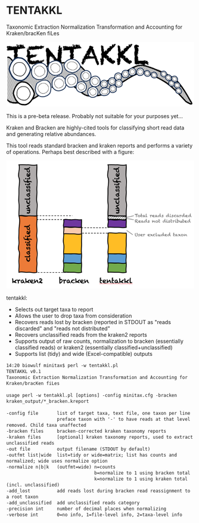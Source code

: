 # TENTAKKL
Taxonomic Extraction Normalization Transformation and Accounting for Kraken/bracKen fiLes

![TENTAKKL logo](tentakkl_logo.png "TENTAKKL")

This is a pre-beta release. Probably not suitable for your purposes yet...

Kraken and Bracken are highly-cited tools for classifying short read data and generating relative abundances.

This tool reads standard bracken and kraken reports and performs a variety of operations. Perhaps best described with a figure:

![tentakkl purpose](tentakkl_purpose.png "tentakkl read accounting")

tentakkl:

* Selects out target taxa to report
* Allows the user to drop taxa from consideration
* Recovers reads lost by bracken (reported in STDOUT as "reads discarded" and "reads not distributed"
* Recovers unclassified reads from the kraken2 reports
* Supports output of raw counts, normalization to bracken (essentially classified reads) or kraken2 (essentially classified+unclassified)
* Supports list (tidy) and wide (Excel-compatible) outputs
 
```
14:20 biowulf minitax$ perl -w tentakkl.pl 
TENTAKKL v0.1
Taxonomic Extraction Normalization Transformation and Accounting for Kraken/bracKen fiLes

usage perl -w tentakkl.pl [options] -config minitax.cfg -bracken kraken_output/*_bracken.kreport

-config file       list of target taxa, text file, one taxon per line
                   preface taxon with '-' to have reads at that level removed. Child taxa unaffected
-bracken files     bracken-corrected kraken taxonomy reports
-kraken files      [optional] kraken taxonomy reports, used to extract unclassified reads
-out file          output filename (STDOUT by default)
-outfmt list|wide  list=tidy or wide=matrix; list has counts and normalized; wide uses normalize option
-normalize n|b|k   (outfmt=wide) n=counts
                                 b=normalize to 1 using bracken total
                                 k=normalize to 1 using kraken total (incl. unclassified)
-add_lost          add reads lost during bracken read reassignment to a root taxon
-add_unclassified  add unclassified reads category
-precision int     number of decimal places when normalizing
-verbose int       0=no info, 1=file-level info, 2=taxa-level info
```
